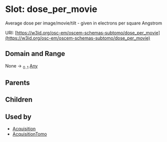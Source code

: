 
# Slot: dose_per_movie

Average dose per image/movie/tilt - given in electrons per square Angstrom

URI: [https://w3id.org/osc-em/oscem-schemas-subtomo/dose_per_movie](https://w3id.org/osc-em/oscem-schemas-subtomo/dose_per_movie)


## Domain and Range

None &#8594;  <sub>0..1</sub> [Any](Any.md)

## Parents


## Children


## Used by

 * [Acquisition](Acquisition.md)
 * [AcquisitionTomo](AcquisitionTomo.md)

